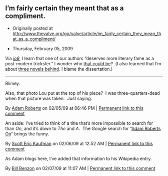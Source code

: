 ## I’m fairly certain they meant that as a compliment.

 * Originally posted at http://www.thevalve.org/go/valve/article/im_fairly_certain_they_mean_that_as_a_compliment/

* Thursday, February 05, 2009 

Via _[io9](http://io9.com/5147328/discover-the-king-of-high+concept-science-fiction-storytelling)_, I learn that one of our authors “deserves more literary fame as a post-modern trickster.”  I wonder who [that could be](http://www.tor.com/index.php?option=com_content&view=blog&id=13275)?  (I also learned that I’m about [three novels behind](http://www.amazon.com/gp/search?ie=UTF8&keywords=adam%20roberts&tag=diesekoschmar-20&index=books&linkCode=ur2&camp=1789&creative=9325). I blame the dissertation.)

---

Blimey.

Also, that photo Lou put at the top of his piece?  I was three-quarters-dead when that picture was taken.  Just saying.

By [Adam Roberts](http://adamroberts.com) on 02/05/09 at 06:46 PM | [Permanent link to this comment](http://www.thevalve.org/go/valve/article/im_fairly_certain_they_mean_that_as_a_compliment/#23988)
[]()

An aside: I’ve tried to think of a title that’s more impossible to search for than _On_, and it’s down to _The_ and _A_.  The Google search for “[Adam Roberts On](http://www.google.com/search?q=adam+roberts+on)“ brings the funny.

By [Scott Eric Kaufman](http://acephalous.typepad.com) on 02/06/09 at 12:52 AM | [Permanent link to this comment](http://www.thevalve.org/go/valve/article/im_fairly_certain_they_mean_that_as_a_compliment/#23989)
[]()

As Adam blogs here, I’ve added that information to his Wikipedia entry.

By [Bill Benzon](http://new-savanna.blogspot.com/) on 02/07/09 at 11:07 AM | [Permanent link to this comment](http://www.thevalve.org/go/valve/article/im_fairly_certain_they_mean_that_as_a_compliment/#24001)

